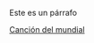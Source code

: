 <html>
    <head>
        <title>Hola mundo</title>
    </head>
    <body>
        <p> Este es un párrafo </p>
        <a href="https://www.youtube.com/watch?v=DEkNFao5IdU" >Canción del mundial</a>
    </body>
</html>
